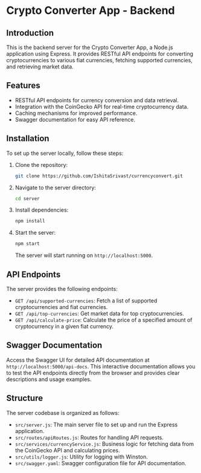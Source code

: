 # Crypto Converter App - Backend

## Introduction

This is the backend server for the Crypto Converter App, a Node.js application using Express. It provides RESTful API endpoints for converting cryptocurrencies to various fiat currencies, fetching supported currencies, and retrieving market data.

## Features

- RESTful API endpoints for currency conversion and data retrieval.
- Integration with the CoinGecko API for real-time cryptocurrency data.
- Caching mechanisms for improved performance.
- Swagger documentation for easy API reference.

## Installation

To set up the server locally, follow these steps:

1. Clone the repository:

   ```bash
   git clone https://github.com/IshitaSrivast/currencyconvert.git
   ```

2. Navigate to the server directory:

   ```bash
   cd server
   ```

3. Install dependencies:

   ```bash
   npm install
   ```

4. Start the server:

   ```bash
   npm start
   ```

   The server will start running on `http://localhost:5000`.

## API Endpoints

The server provides the following endpoints:

- `GET /api/supported-currencies`: Fetch a list of supported cryptocurrencies and fiat currencies.
- `GET /api/top-currencies`: Get market data for top cryptocurrencies.
- `GET /api/calculate-price`: Calculate the price of a specified amount of cryptocurrency in a given fiat currency.

## Swagger Documentation

Access the Swagger UI for detailed API documentation at `http://localhost:5000/api-docs`. This interactive documentation allows you to test the API endpoints directly from the browser and provides clear descriptions and usage examples.

## Structure

The server codebase is organized as follows:

- `src/server.js`: The main server file to set up and run the Express application.
- `src/routes/apiRoutes.js`: Routes for handling API requests.
- `src/services/currencyService.js`: Business logic for fetching data from the CoinGecko API and calculating prices.
- `src/utils/logger.js`: Utility for logging with Winston.
- `src/swagger.yaml`: Swagger configuration file for API documentation.
